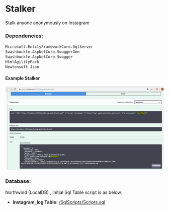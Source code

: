 # Stalker
Stalk anyone anonymously on Instagram 

### Dependencies:
```
Microsoft.EntityFrameworkCore.SqlServer
Swashbuckle.AspNetCore.SwaggerGen
Swashbuckle.AspNetCore.Swagger
HtmlAgilityPack
Newtonsoft.Json
```
#### Example Stalker 
![Alt](/demo.PNG "Netflix Instagram Account")

### Database:
Northwind (LocalDB) , Initial Sql Table script is as below.
- **Instagram_log Table:** [/SqlScripts/Scripts.sql](https://github.com/fatihyildizli/Stalker/tree/master/SqlScripts)
      
      




